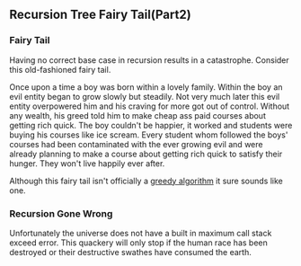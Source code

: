 ## Recursion Tree Fairy Tail(Part2)



[](./assets/bedtimestory.jpeg)

### Fairy Tail
Having no correct base case in recursion results in a catastrophe. Consider this old-fashioned fairy tail.

Once upon a time a boy was born within a lovely family. Within the boy an evil entity began to grow slowly but steadily.
Not very much later this evil entity overpowered him and his craving for more got out of control. Without any wealth, his 
greed told him to make cheap ass paid courses about getting rich quick. The boy couldn't be happier, it worked and students were
buying his courses like ice scream. Every student whom followed the boys' courses had been contaminated with the ever growing evil
and were already planning to make a course about getting rich quick to satisfy their hunger. They won't live happily ever after.

Although this fairy tail isn't officially a [greedy algorithm](https://en.wikipedia.org/wiki/Greedy_algorithm) it sure sounds like one. 

### Recursion Gone Wrong

Unfortunately the universe does not have a built in maximum call stack exceed error. 
This quackery will only stop if the human race has been destroyed or their destructive swathes have consumed the
earth.




